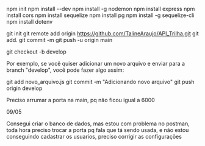 npm init
npm install --dev
npm install -g nodemon
npm install express
npm install cors
npm install sequelize
npm install pg
npm install -g sequelize-cli
npm install dotenv

git init
git remote add origin https://github.com/TalineAraujo/API_Trilha.git
git add. 
git commit -m 
git push -u origin main

git checkout -b develop

Por exemplo, se você quiser adicionar um novo arquivo e enviar para a branch "develop", você pode fazer algo assim:

git add novo_arquivo.js
git commit -m "Adicionando novo arquivo"
git push origin develop

Preciso arrumar a porta na main, pq não ficou igual a 6000

09/05 

Consegui criar o banco de dados, mas estou com problema no postman, toda hora preciso trocar a porta pq fala que tá sendo usada, e não estou conseguindo cadastrar os usuarios, preciso corrigir as configurações 
